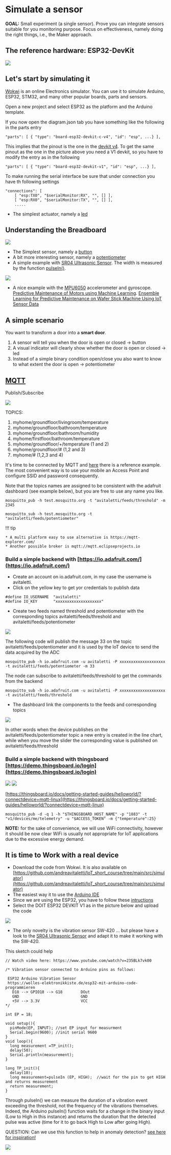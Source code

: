 # Simulate a sensor

**GOAL:** Small experiment (a single sensor). Prove you can integrate sensors suitable for you monitoring purpose.  Focus on effectiveness, namely doing the right things, i.e., the Maker approach.

## The reference hardware: ESP32-DevKit

![](assets/images/esp32_dev_kit_pinout_v1_mischianti.jpg)

## Let's start by simulating it

[Wokwi](https://docs.wokwi.com/) is an online Electronics simulator. You can use it to simulate Arduino, ESP32, STM32, and many other popular boards, parts and sensors.

Open a new project and select ESP32 as the platform and the Arduino template. 

If you now open the diagram.json tab you have something like the following in the parts entry

```
"parts": [ { "type": "board-esp32-devkit-c-v4", "id": "esp", ...} ],
```

This implies that the pinout is the one in the [devkit v4](https://mischianti.org/esp32-devkitc-v4-high-resolution-pinout-and-specs/). 
To get the same pinout as the one in the picture above you need a V1 devkit, so you have to modify the entry as in the following

```
"parts": [ { "type": "board-esp32-devkit-v1", "id": "esp", ...} ],
```

To make running the serial interface be sure that under connection you have th following settings

```
"connections": [
    [ "esp:TX0", "$serialMonitor:RX", "", [] ],
    [ "esp:RX0", "$serialMonitor:TX", "", [] ],
    .....
```


* The simplest actuator, namely a [led](https://wokwi.com/projects/367336864678247425)

## Understanding the Breadboard

![](assets/images/breadboard.png)

* The Simplest sensor, namely a [button](https://wokwi.com/projects/367336996835545089)
* A bit more interesting sensor, namely a [potentiometer](https://wokwi.com/projects/367338868313181185)
* A simple example with [SR04 Ultrasonic Sensor](https://wokwi.com/projects/367320442567677953). The width is measured by the function [pulseIn()](https://www.arduino.cc/reference/en/language/functions/advanced-io/pulsein/).


![](assets/images/2023-07-18-14-16-39.png)

* A nice example with the [MPU6050](https://randomnerdtutorials.com/esp32-mpu-6050-accelerometer-gyroscope-arduino/) accelerometer and gyroscope. [Predictive Maintenance of Motors using Machine Learning](https://www.ijnrd.org/papers/IJNRD2404282.pdf). [Ensemble Learning for Predictive Maintenance on Wafer Stick Machine Using IoT Sensor Data](https://doi.org/10.1109/ICOSICA4https://www.ijnrd.org/papers/IJNRD2404282.pdf9951.2020.9243180)

## A simple scenario


You want to transform a door into a **smart door**.

1. A sensor will tell you when the door is open or closed &rarr; button
2. A visual indicator will clearly show whether the door is open or closed &rarr; led
3. Instead of a simple binary condition open/close you also want to know to what extent the door is open &rarr; potentiometer



## [MQTT](https://dev.to/hivemq_/series/18762)

Publish/Subscribe 

![](assets/images/2024-10-25-05-01-31.png)

TOPICS:

1.  myhome/groundfloor/livingroom/temperature
2.  myhome/groundfloor/bathroom/temperature
3.  myhome/groundfloor/bathroom/humidity
4.  myhome/firstfloor/bathroom/temperature
5.  myhome/groundfloor/+/temperature (1 and 2)
6.  myhome/groundfloor/# (1,2 and 3)
7.  myhome/# (1,2,3 and 4)


It's time to be connected by MQTT and [here](https://wokwi.com/projects/367405831605855233) there is a reference example. The most convenient way is to use your mobile an Access Point and configure SSID and password consequently.

Note that the topics names are assigned to be consistent with the adafruit dashboard (see example below), but you are free to use any name you like.

```
mosquitto_pub -h test.mosquitto.org -t "avitaletti/feeds/threshold" -m 2345
```

```
mosquitto_sub -h test.mosquitto.org -t "avitaletti/feeds/potentiometer"
```

!!! tip

    * A multi platform easy to use alternative is https://mqtt-explorer.com/
    * Another possible broker is mqtt://mqtt.eclipseprojects.io

###  Build a simple backend with [https://io.adafruit.com/](https://io.adafruit.com/)

* Create an account on io.adafruit.com, in my case the username is avitaletti.
* Click on the yellow key to get yor credentials to publish data

```
#define IO_USERNAME  "avitaletti"
#define IO_KEY       "xxxxxxxxxxxxxxxxxxxx"
```
* Create two feeds named threshold and potentiometer with the corresponding topics avitaletti/feeds/threshold  and avitaletti/feeds/potentiometer

![](assets/images/feeds.png)

The following code will publish the message 33 on the topic avitaletti/feeds/potentiometer and it is used by the IoT device to send the data acquired by the ADC

```
mosquitto_pub -h io.adafruit.com -u avitaletti -P xxxxxxxxxxxxxxxxxxxx -t avitaletti/feeds/potentiometer -m 33
```

The node can subscribe to avitaletti/feeds/threshold  to get the commands from the backend

```
mosquitto_sub -h io.adafruit.com -u avitaletti -P xxxxxxxxxxxxxxxxxxxx -t avitaletti/feeds/threshold
```

* The dashboard link the components to the feeds and corresponding topics
  
![](assets/images/dashboard.png)

In other words when the device publishes on the avitaletti/feeds/potentiometer topic a new entry is created in the line chart, while when you move the slider the corresponding value is published on avitaletti/feeds/threshold

### Build a simple backend with thingsboard [https://demo.thingsboard.io/login](https://demo.thingsboard.io/login)

![](assets/images/2023-07-04-16-31-57.png)
![](assets/images/2023-07-04-16-33-07.png)

[https://thingsboard.io/docs/getting-started-guides/helloworld/?connectdevice=mqtt-linux](https://thingsboard.io/docs/getting-started-guides/helloworld/?connectdevice=mqtt-linux)

```
mosquitto_pub -d -q 1 -h "$THINGSBOARD_HOST_NAME" -p "1883" -t "v1/devices/me/telemetry" -u "$ACCESS_TOKEN" -m {"temperature":25}
```

**NOTE:** for the sake of convenience, we will use WiFi connectivity, however it should be now clear WiFi is usually not appropriate for IoT applications due to the excessive energy demand. 

## It is time to Work with a real device

* Download the code from Wokwi. It is also available on [https://github.com/andreavitaletti/IoT_short_course/tree/main/src/simulator](https://github.com/andreavitaletti/IoT_short_course/tree/main/src/simulator)
* The easiest way it to use the [Arduino IDE](https://support.arduino.cc/hc/en-us/articles/360019833020-Download-and-install-Arduino-IDE) 
* Since we are using the ESP32, you have to follow these [intructions](https://randomnerdtutorials.com/installing-the-esp32-board-in-arduino-ide-windows-instructions/)
* Select the DOIT ESP32 DEVKIT V1 as in the picture below and upload the code

![](assets/images/2023-07-18-13-48-40.png)

* The only novelty is the vibration sensor SW-420 ... but please have a look to the [SR04 Ultrasonic Sensor](https://wokwi.com/projects/367320442567677953) and adapt it to make it working with the SW-420. 

This sketch could help

```
// Watch video here: https://www.youtube.com/watch?v=235BLk7vk00

/* Vibration sensor connected to Arduino pins as follows:
 
 ESP32 Arduino Vibration Sensor
 https://wolles-elektronikkiste.de/esp32-mit-arduino-code-programmieren
   D18 --> GPIO18 --> G18        DOut
   GND                           GND
   +5V --> 3.3V                  VCC      
*/

int EP = 18;

void setup(){
  pinMode(EP, INPUT); //set EP input for measurment
  Serial.begin(9600); //init serial 9600
}
void loop(){
  long measurement =TP_init();
  delay(50);
  Serial.println(measurement);
}

long TP_init(){
  delay(10);
  long measurement=pulseIn (EP, HIGH);  //wait for the pin to get HIGH and returns measurement
  return measurement;
}

```

Through pulseIn() we can measure the duration of a vibration event exceeding the threshold, not the frequency of the vibrations themselves. Indeed, the Arduino pulseIn() function waits for a change in the binary input (Low to High in this instance) and returns the duration that the detected pulse was active (time for it to go back High to Low after going High).

QUESTION: Can we use this function to help in anomaly detection? [see here for inspiration!](https://www.mdpi.com/1424-8220/22/16/6015)

![](assets/images/com.gif)